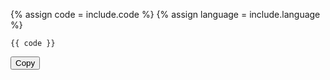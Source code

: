 {% assign code = include.code %}
{% assign language = include.language %}

``` {{ language }}
{{ code }}
```


<textarea id="code" style="display:none;">{{ code | xml_escape }}</textarea>
<button id="copybutton" data-clipboard-target="#code">
  Copy
</button>

<script>
var copybutton = document.getElementById('copybutton');
var clipboard = new Clipboard(copybutton);

clipboard.on('success', function(e) {
    console.log(e);
});
clipboard.on('error', function(e) {
    console.log(e);
});
</script>

